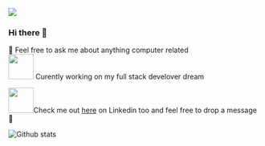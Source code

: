![](https://visitor-badge.glitch.me/badge?page_id=elie00001.elie00001)
### Hi there 👋 
💬 Feel free to ask me about anything computer related <br>
<img src="https://media.giphy.com/media/VgCDAzcKvsR6OM0uWg/giphy.gif" width="50"> Curently working on my full stack develover dream<br>

<img src="https://media4.giphy.com/media/yDM1kJZthxFPoGDdmq/giphy.gif?cid=ecf05e47fhj04vqsqi6xwqx16m9lyhpwp4tzf36slcuscdgx&rid=giphy.gif&ct=ts" width="50">Check me out <a href="https://www.linkedin.com/in/elie-majdalani-546872195/">here</a> on Linkedin too and feel free to drop a message 💬


![Github stats](https://github-readme-stats.vercel.app/api?username=elie00001)

<!--**elie00001/elie00001** is a ✨ _special_ ✨ repository because its `README.md` (this file) appears on your GitHub profile.

Here are some ideas to get you started:

- 🔭 I’m currently working on ...
- 🌱 I’m currently learning ...
- 👯 I’m looking to collaborate on ...
- 🤔 I’m looking for help with ...
- 💬 Ask me about ...
- 📫 How to reach me: ...
- 😄 Pronouns: ...
- ⚡ Fun fact: ...
-->
